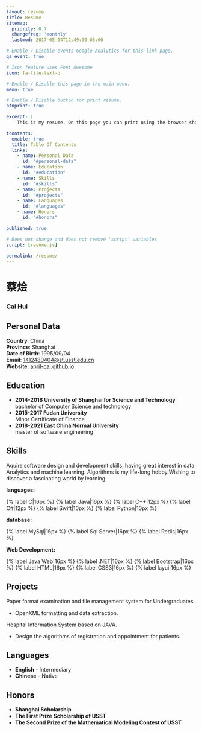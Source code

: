 ```yaml
---
layout: resume
title: Resume
sitemap:
  priority: 0.7
  changefreq: 'monthly'
  lastmod: 2017-05-04T12:49:30-05:00

# Enable / Disable events Google Analytics for this link page.
ga_event: true

# Icon feature uses Font Awesome
icon: fa-file-text-o

# Enable / Disable this page in the main menu.
menu: true

# Enable / Disable button for print resume.
btnprint: true

excerpt: |
    This is my resume. On this page you can print using the browser shortcut (Ctrl + P) or using the 'Print' Button as well.

tcontents:
  enable: true
  title: Table Of Contents
  links:
    - name: Personal Data
      id: "#personal-data"     
    - name: Education
      id: "#education"
    - name: Skills
      id: "#skills"
    - name: Projects
      id: "#projects"
    - name: Languages
      id: "#languages"
    - name: Honors
      id: "#honors"   

published: true

# Does not change and does not remove 'script' variables
script: [resume.js]

permalink: /resume/
---
```


#  蔡烩
### Cai Hui

## Personal Data

**Country**: China  
**Province**: Shanghai     
**Date of Birth**: 1995/09/04   
**Email**: 1412480404@st.usst.edu.cn  
**Website**: [april-cai.github.io](https://april-cai.github.io/)   


## Education

* **2014-2018 University of Shanghai for Science and Technology**
              bachelor of Computer Science and technology
* **2015-2017 Fudan University**                                 
              Minor Certificate of Finance
* **2018-2021 East China Normal University**                       
              master of software engineering


## Skills

Aquire software design and development skills, having great interest in data Analytics and machine learning. Algorithms is my life-long hobby.Wishing to discover a fascinating world by learning.

**languages:**

{% label C|16px %}
{% label Java|16px %}
{% label C++|12px %}
{% label C#|12px %}
{% label Swift|10px %}
{% label Python|10px %}

**database:**

{% label MySql|16px %}
{% label Sql Server|16px %}
{% label Redis|16px %}


**Web Development:**   

{% label Java Web|16px %}
{% label .NET|16px %}
{% label Bootstrap|16px %}
{% label HTML|16px %}
{% label CSS3|16px %}
{% label layui|16px %}


## Projects

Paper format examination and file management system for Undergraduates.
* OpenXML formatting and data extraction.

Hospital Information System based on JAVA.
* Design the algorithms of registration and appointment for patients.


## Languages

* **English** - Intermediary
* **Chinese** - Native

## Honors

* **Shanghai Scholarship**
* **The First Prize Scholarship of USST**
* **The Second Prize of the Mathematical Modeling Contest of USST**
